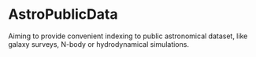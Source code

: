 # AstroPublicData
Aiming to provide convenient indexing to public astronomical dataset, like galaxy surveys, N-body or hydrodynamical simulations.
